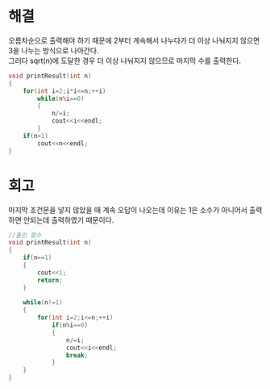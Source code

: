 # 해결 
오름차순으로 출력해야 하기 때문에 2부터 계속해서 나누다가 더 이상 나눠지지 않으면 3을 나누는 방식으로 나아간다.  
그러다 sqrt(n)에 도달한 경우 더 이상 나눠지지 않으므로 마지막 수를 출력한다.  
```c++
void printResult(int n)
{
    for(int i=2;i*i<=n;++i)
        while(n%i==0)
        {
            n/=i;
            cout<<i<<endl;
        }
    if(n>1)
        cout<<n<<endl;
}
```
# 회고 
마지막 조건문을 넣지 않았을 때 계속 오답이 나오는데 이유는 1은 소수가 아니어서 출력하면 안되는데 출력하였기 때문이다.
```c++
//틀린 함수
void printResult(int n)
{
    if(n==1)
    {
        cout<<1;
        return;
    }
    
    while(n!=1)
    {
        for(int i=2;i<=n;++i)
            if(n%i==0)
            {
                n/=i;
                cout<<i<<endl;
                break;
            }
    }
}
```
